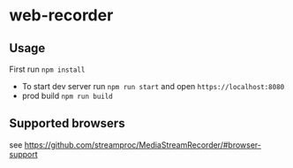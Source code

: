 # web-recorder

## Usage

First run `npm install`

* To start dev server run `npm run start` and open `https://localhost:8080`
* prod build `npm run build`


## Supported browsers

see https://github.com/streamproc/MediaStreamRecorder/#browser-support
